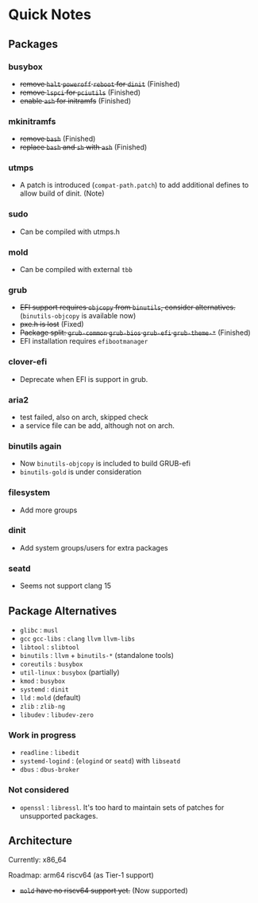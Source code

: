 # Quick Notes

## Packages

### busybox

- ~~remove `halt` `poweroff` `reboot` for `dinit`~~ (Finished)
- ~~remove `lspci` for `pciutils`~~ (Finished)
- ~~enable `ash` for initramfs~~ (Finished)

### mkinitramfs

- ~~remove `bash`~~ (Finished)
- ~~replace `bash` and `sh` with `ash`~~ (Finished)

### utmps

- A patch is introduced (`compat-path.patch`) to add additional defines to allow build of dinit. (Note)

### sudo

- Can be compiled with utmps.h

### mold

- Can be compiled with external `tbb`

### grub

- ~~EFI support requires `objcopy` from `binutils`, consider alternatives.~~ (`binutils-objcopy` is available now)
- ~~pxe.h is lost~~ (Fixed)
- ~~Package split: `grub-common` `grub-bios` `grub-efi` `grub-theme-*`~~ (Finished)
- EFI installation requires `efibootmanager`

### clover-efi

- Deprecate when EFI is support in grub.

### aria2

- test failed, also on arch, skipped check
- a service file can be add, although not on arch.

### binutils again

- Now `binutils-objcopy` is included to build GRUB-efi
- `binutils-gold` is under consideration

### filesystem

- Add more groups

### dinit

- Add system groups/users for extra packages

### seatd

- Seems not support clang 15

## Package Alternatives

- `glibc` : `musl`
- `gcc` `gcc-libs` : `clang` `llvm` `llvm-libs`
- `libtool` : `slibtool`
- `binutils` : `llvm` + `binutils-*` (standalone tools)
- `coreutils` : `busybox`
- `util-linux` : `busybox` (partially)
- `kmod` : `busybox`
- `systemd` : `dinit`
- `lld` : `mold` (default)
- `zlib` : `zlib-ng`
- `libudev` : `libudev-zero`

### Work in progress

- `readline` : `libedit`
- `systemd-logind` : (`elogind` or `seatd`) with `libseatd`
- `dbus` : `dbus-broker`

### Not considered

- `openssl` : `libressl`. It's too hard to maintain sets of patches for unsupported packages.

## Architecture

Currently: x86_64

Roadmap: arm64 riscv64 (as Tier-1 support)

- ~~`mold` have no riscv64 support yet.~~ (Now supported)